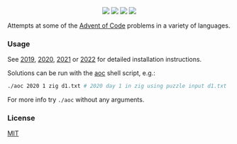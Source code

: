 <p align="center">
    <a href="./2022"><img src="https://img.shields.io/badge/2022-5%2F25-blue"></a>
    <a href="./2021"><img src="https://img.shields.io/badge/2021-15%2F25-blue"></a>
    <a href="./2020"><img src="https://img.shields.io/badge/2020-15%2F25-blue"></a>
    <a href="./2019"><img src="https://img.shields.io/badge/2019-3%2F25-blue"></a>
</p>

Attempts at some of the [Advent of Code](https://adventofcode.com/) problems in a variety
 of languages.

### Usage

See [2019](./2019/README.md), [2020](./2020/README.md), [2021](./2021/README.md)
or [2022](./2022/README.md) for detailed installation instructions.

Solutions can be run with the [aoc](./aoc) shell script, e.g.:

```sh
./aoc 2020 1 zig d1.txt # 2020 day 1 in zig using puzzle input d1.txt
```

For more info try `./aoc` without any arguments.

### License

[MIT](./LICENSE)
